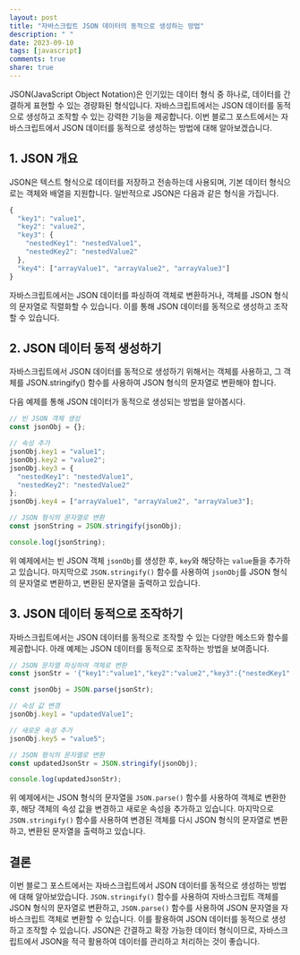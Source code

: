 ```yaml
---
layout: post
title: "자바스크립트 JSON 데이터의 동적으로 생성하는 방법"
description: " "
date: 2023-09-10
tags: [javascript]
comments: true
share: true
---
```


JSON(JavaScript Object Notation)은 인기있는 데이터 형식 중 하나로, 데이터를 간결하게 표현할 수 있는 경량화된 형식입니다. 자바스크립트에서는 JSON 데이터를 동적으로 생성하고 조작할 수 있는 강력한 기능을 제공합니다. 이번 블로그 포스트에서는 자바스크립트에서 JSON 데이터를 동적으로 생성하는 방법에 대해 알아보겠습니다.

## 1. JSON 개요

JSON은 텍스트 형식으로 데이터를 저장하고 전송하는데 사용되며, 기본 데이터 형식으로는 객체와 배열을 지원합니다. 일반적으로 JSON은 다음과 같은 형식을 가집니다.

```javascript
{
  "key1": "value1",
  "key2": "value2",
  "key3": {
    "nestedKey1": "nestedValue1",
    "nestedKey2": "nestedValue2"
  },
  "key4": ["arrayValue1", "arrayValue2", "arrayValue3"]
}
```

자바스크립트에서는 JSON 데이터를 파싱하여 객체로 변환하거나, 객체를 JSON 형식의 문자열로 직렬화할 수 있습니다. 이를 통해 JSON 데이터를 동적으로 생성하고 조작할 수 있습니다.

## 2. JSON 데이터 동적 생성하기

자바스크립트에서 JSON 데이터를 동적으로 생성하기 위해서는 객체를 사용하고, 그 객체를 JSON.stringify() 함수를 사용하여 JSON 형식의 문자열로 변환해야 합니다. 

다음 예제를 통해 JSON 데이터가 동적으로 생성되는 방법을 알아봅시다.

```javascript
// 빈 JSON 객체 생성
const jsonObj = {};

// 속성 추가
jsonObj.key1 = "value1";
jsonObj.key2 = "value2";
jsonObj.key3 = {
  "nestedKey1": "nestedValue1",
  "nestedKey2": "nestedValue2"
};
jsonObj.key4 = ["arrayValue1", "arrayValue2", "arrayValue3"];

// JSON 형식의 문자열로 변환
const jsonString = JSON.stringify(jsonObj);

console.log(jsonString);
```

위 예제에서는 빈 JSON 객체 `jsonObj`를 생성한 후, `key`와 해당하는 `value`들을 추가하고 있습니다. 마지막으로 `JSON.stringify()` 함수를 사용하여 `jsonObj`를 JSON 형식의 문자열로 변환하고, 변환된 문자열을 출력하고 있습니다.

## 3. JSON 데이터 동적으로 조작하기

자바스크립트에서는 JSON 데이터를 동적으로 조작할 수 있는 다양한 메소드와 함수를 제공합니다. 아래 예제는 JSON 데이터를 동적으로 조작하는 방법을 보여줍니다.

```javascript
// JSON 문자열 파싱하여 객체로 변환
const jsonStr = '{"key1":"value1","key2":"value2","key3":{"nestedKey1":"nestedValue1","nestedKey2":"nestedValue2"},"key4":["arrayValue1","arrayValue2","arrayValue3"]}';

const jsonObj = JSON.parse(jsonStr);

// 속성 값 변경
jsonObj.key1 = "updatedValue1";

// 새로운 속성 추가
jsonObj.key5 = "value5";

// JSON 형식의 문자열로 변환
const updatedJsonStr = JSON.stringify(jsonObj);

console.log(updatedJsonStr);
```

위 예제에서는 JSON 형식의 문자열을 `JSON.parse()` 함수를 사용하여 객체로 변환한 후, 해당 객체의 속성 값을 변경하고 새로운 속성을 추가하고 있습니다. 마지막으로 `JSON.stringify()` 함수를 사용하여 변경된 객체를 다시 JSON 형식의 문자열로 변환하고, 변환된 문자열을 출력하고 있습니다.

## 결론

이번 블로그 포스트에서는 자바스크립트에서 JSON 데이터를 동적으로 생성하는 방법에 대해 알아보았습니다. `JSON.stringify()` 함수를 사용하여 자바스크립트 객체를 JSON 형식의 문자열로 변환하고, `JSON.parse()` 함수를 사용하여 JSON 문자열을 자바스크립트 객체로 변환할 수 있습니다. 이를 활용하여 JSON 데이터를 동적으로 생성하고 조작할 수 있습니다. JSON은 간결하고 확장 가능한 데이터 형식이므로, 자바스크립트에서 JSON을 적극 활용하여 데이터를 관리하고 처리하는 것이 좋습니다.